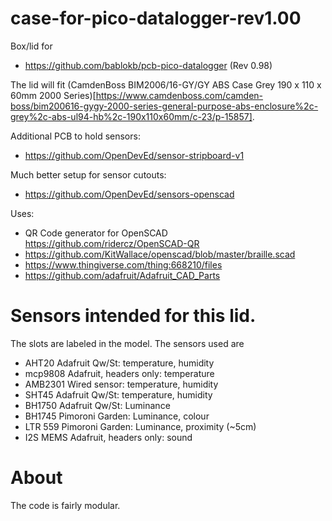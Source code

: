 # case-for-pico-datalogger-rev1.00

Box/lid for 
* https://github.com/bablokb/pcb-pico-datalogger (Rev 0.98)

The lid will fit (CamdenBoss BIM2006/16-GY/GY ABS Case Grey 190 x 110 x 60mm 2000 Series)[https://www.camdenboss.com/camden-boss/bim200616-gygy-2000-series-general-purpose-abs-enclosure%2c-grey%2c-abs-ul94-hb%2c-190x110x60mm/c-23/p-15857].

Additional PCB to hold sensors:
* https://github.com/OpenDevEd/sensor-stripboard-v1

Much better setup for sensor cutouts:
* https://github.com/OpenDevEd/sensors-openscad

Uses: 
* QR Code generator for OpenSCAD https://github.com/ridercz/OpenSCAD-QR
* https://github.com/KitWallace/openscad/blob/master/braille.scad
* https://www.thingiverse.com/thing:668210/files
* https://github.com/adafruit/Adafruit_CAD_Parts

# Sensors intended for this lid.

The slots are labeled in the model. The sensors used are
* AHT20	Adafruit Qw/St:	temperature, humidity
* mcp9808	Adafruit, headers only:	temperature
* AMB2301	Wired sensor:	temperature, humidity
* SHT45	Adafruit Qw/St:	temperature, humidity
* BH1750	Adafruit Qw/St:	Luminance
* BH1745	Pimoroni Garden:	Luminance, colour
* LTR 559	Pimoroni Garden:	Luminance, proximity (~5cm)
* I2S MEMS	Adafruit, headers only:	sound

# About

The code is fairly modular. 

